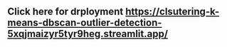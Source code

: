 ## Click here for drployment https://clsutering-k-means-dbscan-outlier-detection-5xqjmaizyr5tyr9heg.streamlit.app/

